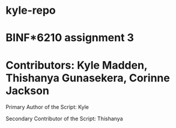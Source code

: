 # kyle-repo
# BINF*6210 assignment 3
# Contributors: Kyle Madden, Thishanya Gunasekera, Corinne Jackson

Primary Author of the Script: Kyle

Secondary Contributor of the Script: Thishanya
